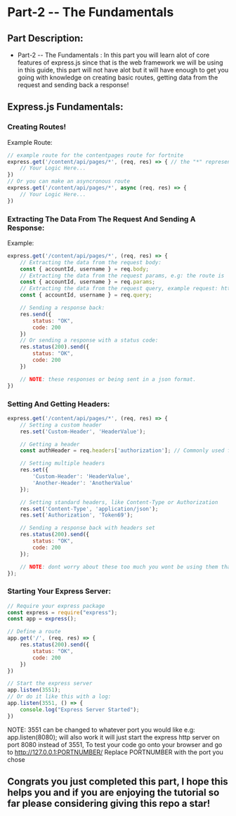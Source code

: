 # Part-2 -- The Fundamentals

## Part Description:
- Part-2 -- The Fundamentals : In this part you will learn alot of core features of express.js since that is the web framework we will be using in this guide, this part will not have alot but it will have enough to get you going with knowledge on creating basic routes, getting data from the request and sending back a response!

## Express.js Fundamentals:
### Creating Routes!
Example Route:
```javascript
// example route for the contentpages route for fortnite
express.get('/content/api/pages/*', (req, res) => { // the "*" represents a wildcard
    // Your Logic Here...
})
// Or you can make an asyncronous route
express.get('/content/api/pages/*', async (req, res) => { 
    // Your Logic Here...
})
```
### Extracting The Data From The Request And Sending A Response:
Example:
```javascript
express.get('/content/api/pages/*', (req, res) => { 
    // Extracting the data from the request body:
    const { accountId, username } = req.body;
    // Extracting the data from the request params, e.g: the route is '/fortnite/:accountId/:username'
    const { accountId, username } = req.params;
    // Extracting the data from the request query, example request: http://127.0.0.1:3551/account?accountId=whatever&username=pongo
    const { accountId, username } = req.query;

    // Sending a response back:
    res.send({
        status: "OK",
        code: 200
    })
    // Or sending a response with a status code:
    res.status(200).send({
        status: "OK",
        code: 200
    })

    // NOTE: these responses or being sent in a json format.
})
```
### Setting And Getting Headers:
```javascript
express.get('/content/api/pages/*', (req, res) => {
    // Setting a custom header
    res.set('Custom-Header', 'HeaderValue');

    // Getting a header
    const authHeader = req.headers['authorization']; // Commonly used for authentication tokens

    // Setting multiple headers
    res.set({
        'Custom-Header': 'HeaderValue',
        'Another-Header': 'AnotherValue'
    });

    // Setting standard headers, like Content-Type or Authorization
    res.set('Content-Type', 'application/json');
    res.set('Authorization', 'Token69');

    // Sending a response back with headers set
    res.status(200).send({
        status: "OK",
        code: 200
    });

    // NOTE: dont worry about these too much you wont be using them that much!
});
```

### Starting Your Express Server:
```javascript
// Require your express package
const express = require("express");
const app = express();

// Define a route
app.get('/', (req, res) => {
    res.status(200).send({
        status: "OK",
        code: 200
    })
})

// Start the express server
app.listen(3551);
// Or do it like this with a log:
app.listen(3551, () => {
    console.log("Express Server Started");
})
```
NOTE: 3551 can be changed to whatever port you would like e.g: app.listen(8080); will also work it will just start the express http server on port 8080 instead of 3551, To test your code go onto your browser and go to http://127.0.0.1:PORTNUMBER/ Replace PORTNUMBER with the port you chose

## Congrats you just completed this part, I hope this helps you and if you are enjoying the tutorial so far please considering giving this repo a star!